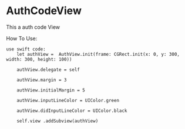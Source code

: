 # AuthCodeView
This a auth code View

How To Use:

	use swift code:
		let authView =  AuthView.init(frame: CGRect.init(x: 0, y: 300, width: 300, height: 100))

		authView.delegate = self

		authView.margin = 3

		authView.initialMargin = 5

		authView.inputLineColor = UIColor.green

		authView.didInputLineColor = UIColor.black

		self.view .addSubview(authView)
